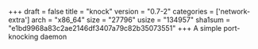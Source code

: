 +++
draft = false
title = "knock"
version = "0.7-2"
categories = ['network-extra']
arch = "x86_64"
size = "27796"
usize = "134957"
sha1sum = "e1bd9968a83c2ae2146df3407a79c82b35073551"
+++
A simple port-knocking daemon